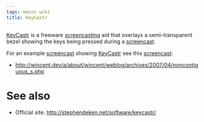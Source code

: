 ```yaml
---
tags: macos wiki
title: KeyCastr
---
```


[KeyCastr](/wiki/KeyCastr) is a freeware [screencasting](/wiki/screencasting) aid that overlays a semi-transparent bezel showing the keys being pressed during a [screencast](/wiki/screencast).

For an example [screencast](/wiki/screencast) showing [KeyCastr](/wiki/KeyCastr) see this [screencast](/wiki/screencast):

-   <http://wincent.dev/a/about/wincent/weblog/archives/2007/04/noncontiguous_s.php>

# See also

-   Official site: <http://stephendeken.net/software/keycastr/>
